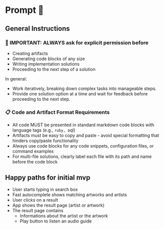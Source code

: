 # Prompt 🤖

## General Instructions

### 🛑 IMPORTANT: ALWAYS ask for explicit permission before
- Creating artifacts
- Generating code blocks of any size
- Writing implementation solutions
- Proceeding to the next step of a solution

In general:
- Work iteratively, breaking down complex tasks into manageable steps.
- Provide one solution option at a time and wait for feedback before proceeding to the next step.

### 📋 Code and Artifact Format Requirements
- All code MUST be presented in standard markdown code blocks with language tags (e.g., ```ruby, ```sql)  
- Artifacts must be easy to copy and paste - avoid special formatting that hinders copy/paste functionality
- Always use code blocks for any code snippets, configuration files, or command examples
- For multi-file solutions, clearly label each file with its path and name before the code block

## Happy paths for initial mvp

  - User starts typing in search box
  - Fast autocomplete shows matching artworks and artists
  - User clicks on a result
  - App shows the result page (artist or artwork)
  - The result page contains
    - Informations about the artist or the artwork
    - Play button to listen an audio guide
